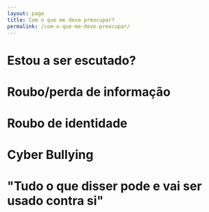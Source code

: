 ```yaml
---
layout: page
title: Com o que me devo preocupar?
permalink: /com-o-que-me-devo-preocupar/
---
```


# Estou a ser escutado?

# Roubo/perda de informação

# Roubo de identidade

# Cyber Bullying

# "Tudo o que disser pode e vai ser usado contra si"
